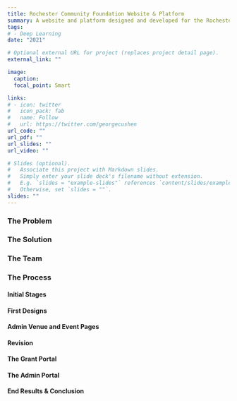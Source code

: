 ```yaml
---
title: Rochester Community Foundation Website & Platform
summary: A website and platform designed and developed for the Rochester Community Foundation that allows users to obtain discount codes for participating venues (such as museums) by uploading local, state and federal aide documentation and getting approved for discounts.
tags:
# - Deep Learning
date: "2021"

# Optional external URL for project (replaces project detail page).
external_link: ""

image:
  caption: 
  focal_point: Smart

links:
# - icon: twitter
#   icon_pack: fab
#   name: Follow
#   url: https://twitter.com/georgecushen
url_code: ""
url_pdf: ""
url_slides: ""
url_video: ""

# Slides (optional).
#   Associate this project with Markdown slides.
#   Simply enter your slide deck's filename without extension.
#   E.g. `slides = "example-slides"` references `content/slides/example-slides.md`.
#   Otherwise, set `slides = ""`.
slides: ""
---
```

<h3>The Problem</h3>

<h3>The Solution</h3>

<h3>The Team</h3>

<h3>The Process</h3>

<h4>Initial Stages</h4>

<h4>First Designs</h4>

<h4>Admin Venue and Event Pages</h4>

<h4>Revision</h4>

<h4>The Grant Portal</h4>

<h4>The Admin Portal</h4>

<h4>End Results & Conclusion</h4>